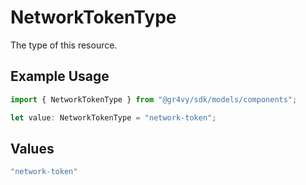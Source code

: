 # NetworkTokenType

The type of this resource.

## Example Usage

```typescript
import { NetworkTokenType } from "@gr4vy/sdk/models/components";

let value: NetworkTokenType = "network-token";
```

## Values

```typescript
"network-token"
```